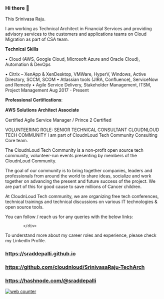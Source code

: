 ### Hi there 👋

<!--
**sraddepalli/sraddepalli** is a ✨ _special_ ✨ repository because its `README.md` (this file) appears on your GitHub profile.

Here are some ideas to get you started:

- 🔭 I’m currently working on ...
- 🌱 I’m currently learning ...
- 👯 I’m looking to collaborate on ...
- 🤔 I’m looking for help with ...
- 💬 Ask me about ...
- 📫 How to reach me: ...
- 😄 Pronouns: ...
- ⚡ Fun fact: ...
-->

This Srinivasa Raju.

I am working as Technical Architect in Financial Services and providing advisory services to the customers and applications teams on Cloud Migration as part of CSA team.

𝐓𝐞𝐜𝐡𝐧𝐢𝐜𝐚𝐥 𝐒𝐤𝐢𝐥𝐥𝐬

• Cloud (AWS, Google Cloud, Microsoft Azure and Oracle Cloud), Automation & DevOps

• Citrix – XenApp & XenDesktop, VMWare, HyperV, Windows, Active Directory, SCCM, SCOM
• Atlassian tools (JIRA, Confluence), ServiceNow and Remedy
• Agile Service Delivery, Stakeholder Management, ITSM, Project Management
Aug 2017 - Present


𝐏𝐫𝐨𝐟𝐞𝐬𝐬𝐢𝐨𝐧𝐚𝐥 𝐂𝐞𝐫𝐭𝐢𝐟𝐢𝐜𝐚𝐭𝐢𝐨𝐧𝐬:

𝐀𝐖𝐒 𝐒𝐨𝐥𝐮𝐭𝐢𝐨𝐧𝐬 𝐀𝐫𝐜𝐡𝐢𝐭𝐞𝐜𝐭 𝐀𝐬𝐬𝐨𝐜𝐢𝐚𝐭𝐞

Certified Agile Service Manager / Prince 2 Certified


VOLUNTEERING
ROLE: SENIOR TECHNICAL CONSULTANT
CLOUDNLOUD TECH COMMUNITY
I am part of CloudnLoud Tech Community Consulting Core team.

The CloudnLoud Tech Community is a non-profit open source tech community, volunteer-run events presenting by members of the CloudnLoud Community.

The goal of our community is to bring together companies, leaders and professionals from around the world to share ideas, socialize and work together on advancing the present and future success of the project. We are part of this for good cause to save millions of Cancer children.

At CloudnLoud Tech community, we are organizing free tech conferences, technical trainings and technical discussions on various IT technologies & open source tools.


You can follow / reach us for any queries with the below links:

 <div class="social-icons">
                         <a target ="_blank" class="social-icon" href="https://discord.gg/vbjRQGVhuF"><i class="fab fa-discord"></i></a>
			  <a target ="_blank" class="social-icon" href="https://www.youtube.com/c/cloudnloud"><i class="fab fa-youtube"></i></a>
                        <a target ="_blank" class="social-icon" href="https://github.com/cloudnloud"><i class="fab fa-github"></i></a>
			<a target ="_blank" class="social-icon" href="https://wwww.linkedin.com/company/80359681/admin/"><i class="fab fa-linkedin-in"></i></a>
                        <a target = "_blank" class="social-icon" href="https://twitter.com/cloudnloud"><i class="fab fa-twitter"></i></a>
                        <a target = "_blank" class="social-icon" href="https://www.facebook.com/cloudnloudtech"><i class="fab fa-facebook-f"></i></a>
			  
			     
			</div>

To understand more about my career roles and experience, please check my LinkedIn Profile.


### https://sraddepalli.github.io

### https://github.com/cloudnloud/SrinivasaRaju-TechArch

### https://hashnode.com/@sraddepalli

<!--

<p align="center"> 
  Visitor count<br>
  <img src="https://profile-counter.glitch.me/sraddepalli/count.svg" />
</p>

-->

<!-- hitwebcounter Code START -->
<a href="https://www.hitwebcounter.com" target="_blank">
<img src="https://hitwebcounter.com/counter/counter.php?page=7979204&style=0002&nbdigits=9&type=page&initCount=10000" title="Free Counter" Alt="web counter"   border="0" /></a>                                    
                  
